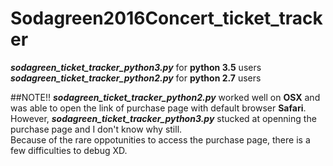 # Sodagreen2016Concert_ticket_tracker
***sodagreen_ticket_tracker_python3.py*** for **python 3.5** users  
***sodagreen_ticket_tracker_python2.py*** for **python 2.7** users  

##NOTE!!
***sodagreen_ticket_tracker_python2.py*** worked well on **OSX** and was able to open the link of purchase page with default browser **Safari**.  
However, ***sodagreen_ticket_tracker_python3.py*** stucked at openning the purchase page and I don't know why still.  
Because of the rare oppotunities to access the purchase page, there is a few difficulties to debug XD.
